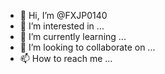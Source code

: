 - 👋 Hi, I’m @FXJP0140
- 👀 I’m interested in ...
- 🌱 I’m currently learning ...
- 💞️ I’m looking to collaborate on ...
- 📫 How to reach me ...

<!---
FXJP0140/FXJP0140 is a ✨ special ✨ repository because its `README.md` (this file) appears on your GitHub profile.
You can click the Preview link to take a look at your changes.
---
